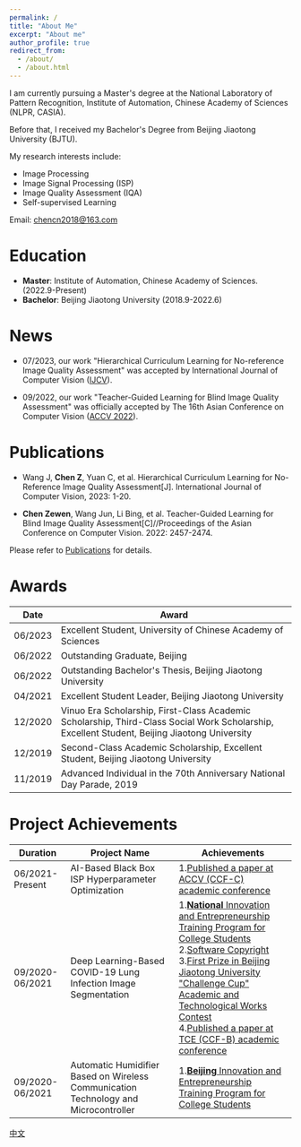 ```yaml
---
permalink: /
title: "About Me"
excerpt: "About me"
author_profile: true
redirect_from: 
  - /about/
  - /about.html
---
```


I am currently pursuing a Master's degree at the National Laboratory of Pattern Recognition, Institute of Automation, Chinese Academy of Sciences (NLPR, CASIA).

Before that, I received my Bachelor's Degree from Beijing Jiaotong University (BJTU).

My research interests include:
- Image Processing
- Image Signal Processing (ISP)
- Image Quality Assessment (IQA)
- Self-supervised Learning

Email: [chencn2018@163.com](mailto:chencn2018@163.com)
# Education

- **Master**: Institute of Automation, Chinese Academy of Sciences. (2022.9-Present)
- **Bachelor**: Beijing Jiaotong University (2018.9-2022.6)

# News
- 07/2023, our work "Hierarchical Curriculum Learning for No-reference Image Quality Assessment" was accepted by International Journal of Computer Vision ([IJCV](https://link.springer.com/article/10.1007/s11263-023-01851-5)).

- 09/2022, our work "Teacher-Guided Learning for Blind Image Quality Assessment" was officially accepted by The 16th Asian Conference on Computer Vision ([ACCV 2022](https://openaccess.thecvf.com/content/ACCV2022/html/Chen_Teacher-Guided_Learning_for_Blind_Image_Quality_Assessment_ACCV_2022_paper.html)).

# Publications

- Wang J, **Chen Z**, Yuan C, et al. Hierarchical Curriculum Learning for No-Reference Image Quality Assessment[J]. International Journal of Computer Vision, 2023: 1-20.

- **Chen Zewen**, Wang Jun, Li Bing, et al. Teacher-Guided Learning for Blind Image Quality Assessment[C]//Proceedings of the Asian Conference on Computer Vision. 2022: 2457-2474.

<!-- |Publication Date|Paper Title|Conference / Journal|Summary|
|  ----  | ----  | ----  | ----  |
|July 2023|Hierarchical Curriculum Learning for No-reference Image Quality Assessment|IJCV|We proposed a hierarchical curriculum learning IQA algorithm<br> We defined the image restoration task, the IQA task on a synthetic distortion dataset, and the IQA task on a real distortion dataset as a learning process from easy to difficult<br> Mimicking human learning behavior, we trained a level-wise IQA network from generalized to specialized.|
|September 2022|Teacher-Guided Learning for Blind Image Quality Assessment| ACCV 2023 | We pre-trained a teacher network using the image restoration task to learn semantic and distortion information strongly related to IQA<br> Then, this teacher network guided the student network to fine-tune on the target task<br> It achieved the state-of-the-art level at that time in single dataset, small sample experiments, and cross-dataset validation.| -->

Please refer to [Publications](/publications/) for details.
# Awards

|Date|Award|
|  ----  | ----  |
|06/2023|Excellent Student, University of Chinese Academy of Sciences|
|06/2022|Outstanding Graduate, Beijing|
|06/2022|Outstanding Bachelor's Thesis, Beijing Jiaotong University|
|04/2021|Excellent Student Leader, Beijing Jiaotong University|
|12/2020|Vinuo Era Scholarship, First-Class Academic Scholarship, Third-Class Social Work Scholarship, Excellent Student, Beijing Jiaotong University|
|12/2019|Second-Class Academic Scholarship, Excellent Student, Beijing Jiaotong University|
|11/2019|Advanced Individual in the 70th Anniversary National Day Parade, 2019|

# Project Achievements

|Duration|Project Name|Achievements|
|  ----  | ----  | ----  |
|06/2021-Present|AI-Based Black Box ISP Hyperparameter Optimization|1.[Published a paper at ACCV (CCF-C) academic conference](https://openaccess.thecvf.com/content/ACCV2022/html/Chen_Teacher-Guided_Learning_for_Blind_Image_Quality_Assessment_ACCV_2022_paper.html)|
|09/2020-06/2021|Deep Learning-Based COVID-19 Lung Infection Image Segmentation|1.[**National** Innovation and Entrepreneurship Training Program for College Students](https://zwchen.oss-cn-beijing.aliyuncs.com/sources/achievement/2021_COVID-19_Segmentation/2021_Covid19_Certificate.pdf)<br>2.[Software Copyright](https://zwchen.oss-cn-beijing.aliyuncs.com/sources/achievement/2021_COVID-19_Segmentation/2021_Covid19_Software_Copyright.pdf)<br>3.[First Prize in Beijing Jiaotong University "Challenge Cup" Academic and Technological Works Contest](https://zwchen.oss-cn-beijing.aliyuncs.com/sources/achievement/2021_COVID-19_Segmentation/2021_Covid19_BJTU_Certificate.pdf)<br>4.[Published a paper at TCE (CCF-B) academic conference](https://ieeexplore.ieee.org/abstract/document/9882382)|
|09/2020-06/2021|Automatic Humidifier Based on Wireless Communication Technology and Microcontroller|1.[**Beijing** Innovation and Entrepreneurship Training Program for College Students](https://zwchen.oss-cn-beijing.aliyuncs.com/sources/achievement/2021_Humidifier/2021_Humidifier_Certificate.pdf)<br>|

[中文](/about_CN/)
